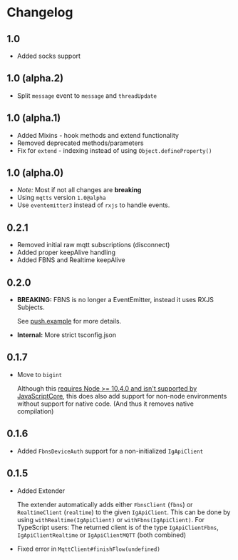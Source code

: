 # Changelog

## 1.0

-  Added socks support

## 1.0 (alpha.2)

-  Split `message` event to `message` and `threadUpdate`

## 1.0 (alpha.1)

-  Added Mixins - hook methods and extend functionality
-  Removed deprecated methods/parameters
-  Fix for `extend` - indexing instead of using `Object.defineProperty()`

## 1.0 (alpha.0)

-  _Note:_ Most if not all changes are **breaking**
-  Using `mqtts` version `1.0@alpha`
-  Use `eventemitter3` instead of `rxjs` to handle events.

## 0.2.1

-  Removed initial raw mqtt subscriptions (disconnect)
-  Added proper keepAlive handling
-  Added FBNS and Realtime keepAlive

## 0.2.0

-  **BREAKING:** FBNS is no longer a EventEmitter, instead it uses RXJS Subjects.

   See [push.example](examples/push.example.ts) for more details.

-  **Internal:** More strict tsconfig.json

## 0.1.7

-  Move to `bigint`

   Although this
   [requires Node >= 10.4.0 and isn't supported by JavaScriptCore](https://developer.mozilla.org/en-US/docs/Web/JavaScript/Reference/Global_Objects/BigInt#Browser_compatibility),
   this does also add support for non-node environments without support for native code.
   (And thus it removes native compilation)

## 0.1.6

-  Added `FbnsDeviceAuth` support for a non-initialized `IgApiClient`

## 0.1.5

-  Added Extender

   The extender automatically adds either `FbnsClient` (`fbns`) or
   `RealtimeClient` (`realtime`) to the given `IgApiClient`.
   This can be done by using `withRealtime(IgApiClient)` or `withFbns(IgApiClient)`.
   For TypeScript users:
   The returned client is of the type `IgApiClientFbns`, `IgApiClientRealtime`
   or `IgApiClientMQTT` (both combined)

-  Fixed error in `MqttClient#finishFlow(undefined)`
